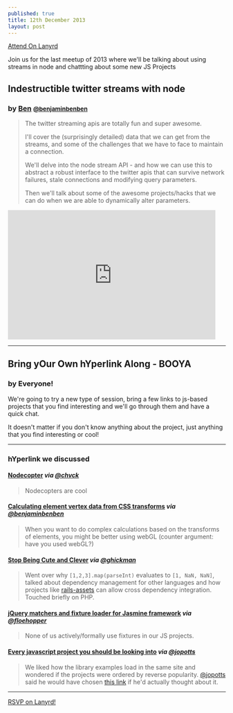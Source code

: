 ```yaml
---
published: true
title: 12th December 2013
layout: post
---
```


<a href="http://lanyrd.com/2013/js-oxford-december/" class="btn btn-primary">Attend On Lanyrd</a>

<p class="lead">Join us for the last meetup of 2013 where we'll be talking about using streams in node and chattting about some new JS Projects</p>

## Indestructible twitter streams with node

### by [Ben](http://benjaminbenben.com) <small><a href="https://twitter.com/intent/user?screen_name=benjaminbenben">@benjaminbenben</a></small>

> The twitter streaming apis are totally fun and super awesome.
>
> I'll cover the (surprisingly detailed) data that we can get from the streams, and some of the challenges that we have to face to maintain a connection.
>
> We'll delve into the node stream API - and how we can use this to abstract a robust interface to the twitter apis that can survive network failures, stale connections and modifying query parameters.
>
> Then we'll talk about some of the awesome projects/hacks that we can do when we are able to dynamically alter parameters.

<div class="slideframe">
  <iframe src="https://docs.google.com/presentation/d/1LjllyWkytM8w1bgHfW7fNfU6YKY8E7r_EgkHzGVEqoM/embed?start=false&amp;loop=false&amp;delayms=3000" frameborder="0" width="480" height="299" allowfullscreen="true" mozallowfullscreen="true" webkitallowfullscreen="true" class="responsive"><!-- --></iframe>
</div>

---

## Bring yOur Own hYperlink Along - BOOYA

### by Everyone!

We're going to try a new type of session, bring a few links to js-based projects that you find interesting and we'll go through them and have a quick chat.

It doesn't matter if you don't know anything about the project, just anything that you find interesting or cool!

---

### hYperlink we discussed

#### [Nodecopter](http://nodecopter.com/) _via [@chvck](https://twitter.com/intent/user?screen_name=chvck)_

> Nodecopters are cool

#### [Calculating element vertex data from CSS transforms](http://blog.keithclark.co.uk/calculating-element-vertex-data-from-css-transforms/) _via [@benjaminbenben](https://twitter.com/intent/user?screen_name=benjaminbenben)_

> When you want to do complex calculations based on the transforms of elements, you might be better using webGL (counter argument: have you used webGL?)

#### [Stop Being Cute and Clever](http://lucumr.pocoo.org/2013/12/9/stop-being-clever/) _via [@ghickman](https://twitter.com/intent/user?screen_name=ghickman)_

> Went over why `[1,2,3].map(parseInt)` evaluates to `[1, NaN, NaN]`, talked about dependency management for other languages and how projects like [rails-assets](https://rails-assets.org/) can allow cross dependency integration. Touched briefly on PHP.

#### [jQuery matchers and fixture loader for Jasmine framework](https://github.com/velesin/jasmine-jquery) _via [@floehopper](https://twitter.com/intent/user?screen_name=floehopper)_

> None of us actively/formally use fixtures in our JS projects.

#### [Every javascript project you should be looking into](http://www.javascriptoo.com/) _via [@jopotts](https://twitter.com/intent/user?screen_name=jopotts)_

> We liked how the library examples load in the same site and wondered if the projects were ordered by reverse popularity. [@jopotts](https://twitter.com/intent/user?screen_name=jopotts) said he would have chosen [this link](http://ejohn.org/blog/node-js-stream-playground/) if he'd actually thought about it.

---

<div class="lanyrd-target-participants">
    <a href="http://lanyrd.com/2013/js-oxford-december/attendees/" class="lanyrd-participants">
        RSVP on Lanyrd!
    </a>
</div>

